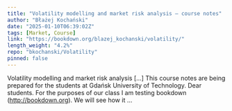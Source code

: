 ```yaml
---
title: "Volatility modelling and market risk analysis – course notes"
author: "Błażej Kochański"
date: "2025-01-10T06:39:02Z"
tags: [Market, Course]
link: "https://bookdown.org/blazej_kochanski/volatility/"
length_weight: "4.2%"
repo: "bkochanski/Volatility"
pinned: false
---
```


Volatility modelling and market risk analysis [...] This course notes are being prepared for the students at Gdańsk University of Technology. Dear students. For the purposes of our class I am testing bookdown (http://bookdown.org). We will see how it ...

